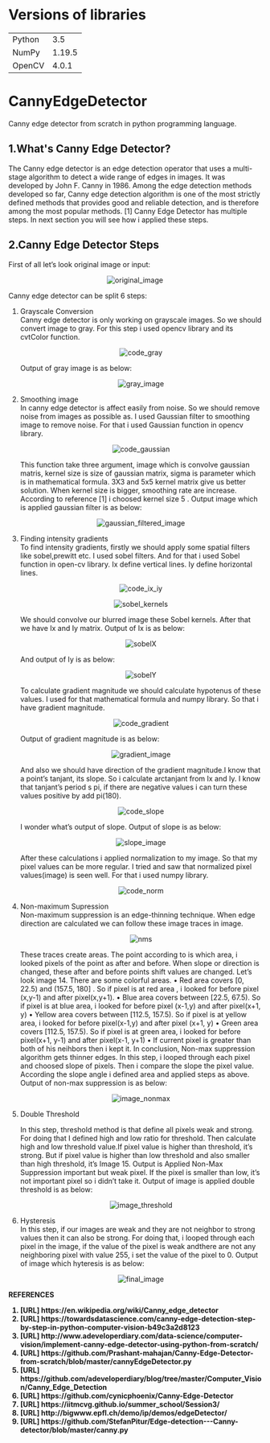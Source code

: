 # Versions of libraries
  <table>
  <tr>  
    <td> Python </td>
    <td> 3.5 </td>
    </tr>
    <tr>
      <td> NumPy</td>
      <td> 1.19.5 </td>
    </tr>
    <tr>
      <td> OpenCV </td>
      <td> 4.0.1 </td>
  </tr>
  </table>
  
# CannyEdgeDetector
Canny edge detector from scratch in python programming language.

## 1.What's Canny Edge Detector?

The Canny edge detector is an edge detection operator that uses a multi-stage algorithm
to detect a wide range of edges in images. It was developed by John F. Canny in 1986.
Among the edge detection methods developed so far, Canny edge detection algorithm is
one of the most strictly defined methods that provides good and reliable detection, and
is therefore among the most popular methods. [1] Canny Edge Detector has multiple
steps. In next section you will see how i applied these steps.

## 2.Canny Edge Detector Steps

First of all let’s look original image or input:
<p align="center">
 <img src="/images/Original_Image.png" alt="original_image">
</p>
Canny edge detector can be split 6 steps:

<ol>
<li>Grayscale Conversion</li>
Canny edge detector is only working on grayscale images. So we should convert
image to gray. For this step i used opencv library and its cvtColor function.
 <p align="center">
<img src="/images/code_gray.png" alt="code_gray">
 </p>
 
Output of gray image is as below:

<p align="center"><img src="/images/Gray_Image.png" alt="gray_image"></p>

<li>Smoothing image</li>
In canny edge detector is affect easily from noise. So we should remove noise from
images as possible as. I used Gaussian filter to smoothing image to remove noise. For
that i used Gaussian function in opencv library. 

<p align="center"><img src="/images/code_gaussian.png" alt="code_gaussian"></p>

This function take three argument, image which is convolve gaussian matris, kernel size
is size of gaussian matrix, sigma is parameter which is in mathematical formula. 3X3
and 5x5 kernel matrix give us better solution. When kernel size is bigger, smoothing rate are increase. According to reference [1] i choosed kernel size 5 . Output image
which is applied gaussian filter is as below:

<p align="center"><img src="/images/Image_applied Gaussian filter.png" alt="gaussian_filtered_image"></p>

<li>Finding intensity gradients</li>
To find intensity gradients, firstly we should apply some spatial filters like
sobel,prewitt etc. I used sobel filters. And for that i used Sobel function in open-cv
library. Ix define vertical lines. Iy define horizontal lines.

<p align="center"><img src="/images/code_Ix_Iy.png" alt="code_ix_iy"></p>

<p align="center"><img src="/images/sobel_kernels.png" alt="sobel_kernels"></p>

We should convolve our blurred image these Sobel kernels. After that we have Ix and Iy
matrix. Output of Ix is as below:

<p align="center"><img src="/images/Image_applied sobel axis-X.png" alt="sobelX"></p>

And output of Iy is as below:

<p align="center"><img src="/images/Image_applied sobel axis-Y.png" alt="sobelY"></p>

To calculate gradient magnitude we should calculate hypotenus of these values. I used
for that mathematical formula and numpy library. So that i have gradient magnitude. 

<p align="center"><img src="/images/code_gradient.png" alt="code_gradient"></p>

 Output of gradient magnitude is as below: 
 
<p align="center"><img src="/images/Gradient_Image.png" alt="gradient_image"></p>

 And also we should have direction of the gradient magnitude.I know that a point’s
tanjant, its slope. So i calculate arctanjant from Ix and Iy. I know that tanjant’s period s
pi, if there are negative values i can turn these values positive by add pi(180). 

<p align="center"><img src="/images/code_slope.png" alt="code_slope"></p>

I wonder what’s output of slope. Output of slope is as below:

<p align="center"><img src="/images/slope.png" alt="slope_image"></p>


After these calculations i applied normalization to my image. So that my pixel
values can be more regular. I tried and saw that normalized pixel values(image)
is seen well. For that i used numpy library.
<p align="center"><img src="/images/code_norm.png" alt="code_norm"></p>

<li>Non-maximum Supression</li>
Non-maximum suppression is an edge-thinning technique. When edge direction
are calculated we can follow these image traces in image. 

<p align="center"><img src="/images/nms_full.png" alt="nms"></p>


These traces create areas. The point according to is which area, i looked pixels of the
point as after and before. When slope or direction is changed, these after and before
points shift values are changed. Let’s look image 14. There are some colorful areas. 
    • Red area covers [0, 22.5) and (157.5, 180] . So if pixel is at red area , i looked
    for before pixel (x,y-1) and after pixel(x,y+1).
    • Blue area covers between [22.5, 67.5). So if pixel is at blue area, i looked for
    before pixel (x-1,y) and after pixel(x+1, y)
    • Yellow area covers between [112.5, 157.5). So if pixel is at yellow area, i looked
    for before pixel(x-1,y) and after pixel (x+1, y)
    • Green area covers [112.5, 157.5). So if pixel is at green area, i looked for before
    pixel(x+1, y-1) and after pixel(x-1, y+1)
    • If current pixel is greater than both of his neihbors then i kept it. In conclusion,
    Non-max suppression algorithm gets thinner edges.
In this step, i looped through each pixel and choosed slope of pixels. Then i compare
the slope the pixel value. According the slope angle i defined area and applied steps as
above.
Output of non-max suppression is as below:

<p align="center"><img src="/images/Image_applied_non_max_ suppression.png" alt="image_nonmax"></p>

<li>Double Threshold</li>

In this step, threshold method is that define all pixels weak and strong. For doing
that I defined high and low ratio for threshold. Then calculate high and low
threshold value.If pixel value is higher than threshold, it’s strong. But if pixel
value is higher than low threshold and also smaller than high threshold, it’s
Image 15. Output is Applied Non-Max Suppression 
important but weak pixel. If the pixel is smaller than low, it’s not important pixel
so i didn’t take it. Output of image is applied double threshold is as below:

<p align="center"><img src="/images/Image_applied_threshold.png" alt="image_threshold"></p>

<li>Hysteresis</li>
In this step, if our images are weak and they are not neighbor to strong values
then it can also be strong. For doing that, i looped through each pixel in the image, if
the value of the pixel is weak andthere are not any neighboring pixel with value 255, i
set the value of the pixel to 0. Output of image which hyteresis is as below:

<p align="center"><img src="/images/Final_image.png" alt="final_image"></p>

</ol>


<b>REFERENCES<b>
<ol>
<li> [URL] https://en.wikipedia.org/wiki/Canny_edge_detector  </li>
<li> [URL] https://towardsdatascience.com/canny-edge-detection-step-by-step-in-python-computer-vision-b49c3a2d8123  </li>
<li> [URL]  http://www.adeveloperdiary.com/data-science/computer-vision/implement-canny-edge-detector-using-python-from-scratch/ </li>
<li> [URL] https://github.com/Prashant-mahajan/Canny-Edge-Detector-from-scratch/blob/master/cannyEdgeDetector.py  </li>
<li> [URL] https://github.com/adeveloperdiary/blog/tree/master/Computer_Vision/Canny_Edge_Detection  </li>

<li> [URL] https://github.com/cynicphoenix/Canny-Edge-Detector  </li>
<li> [URL]  https://iitmcvg.github.io/summer_school/Session3/ </li>
<li> [URL] http://bigwww.epfl.ch/demo/ip/demos/edgeDetector/  </li>
<li> [URL]  https://github.com/StefanPitur/Edge-detection---Canny-detector/blob/master/canny.py </li>
</ol>
